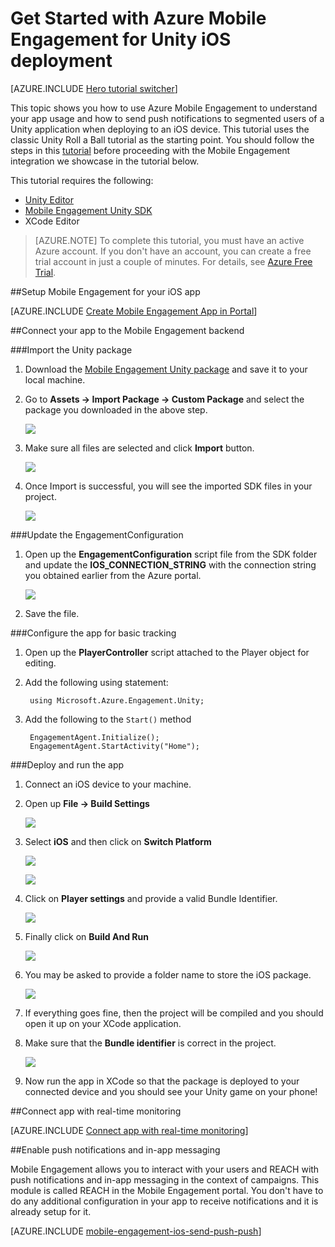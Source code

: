 <properties
	pageTitle="Get Started with Azure Mobile Engagement for Unity iOS deployment"
	description="Learn how to use Azure Mobile Engagement with Analytics and Push Notifications for Unity apps deploying to iOS devices."
	services="mobile-engagement"
	documentationCenter="unity"
	authors="piyushjo"
	manager=""
	editor="" />

<tags
	ms.service="mobile-engagement"
	ms.workload="mobile"
	ms.tgt_pltfrm="mobile-unity-ios"
	ms.devlang="dotnet"
	ms.topic="hero-article"
	ms.date="08/19/2016"
	ms.author="piyushjo" />

# Get Started with Azure Mobile Engagement for Unity iOS deployment

[AZURE.INCLUDE [Hero tutorial switcher](../../includes/mobile-engagement-hero-tutorial-switcher.md)]

This topic shows you how to use Azure Mobile Engagement to understand your app usage and how to send push notifications to segmented users of a Unity application when deploying to an iOS device.
This tutorial uses the classic Unity Roll a Ball tutorial as the starting point. You should follow the steps in this [tutorial](mobile-engagement-unity-roll-a-ball.md) before proceeding with the Mobile Engagement integration we showcase in the tutorial below. 

This tutorial requires the following:

+ [Unity Editor](http://unity3d.com/get-unity)
+ [Mobile Engagement Unity SDK](https://aka.ms/azmeunitysdk)
+ XCode Editor

> [AZURE.NOTE] To complete this tutorial, you must have an active Azure account. If you don't have an account, you can create a free trial account in just a couple of minutes. For details, see [Azure Free Trial](https://azure.microsoft.com/pricing/free-trial/?WT.mc_id=A0E0E5C02&amp;returnurl=http%3A%2F%2Fazure.microsoft.com%2Fen-us%2Fdocumentation%2Farticles%2Fmobile-engagement-unity-ios-get-started).

##<a id="setup-azme"></a>Setup Mobile Engagement for your iOS app

[AZURE.INCLUDE [Create Mobile Engagement App in Portal](../../includes/mobile-engagement-create-app-in-portal.md)]

##<a id="connecting-app"></a>Connect your app to the Mobile Engagement backend

###Import the Unity package

1. Download the [Mobile Engagement Unity package](https://aka.ms/azmeunitysdk) and save it to your local machine. 

2. Go to **Assets -> Import Package -> Custom Package** and select the package you downloaded in the above step. 

	![][70] 

3. Make sure all files are selected and click **Import** button. 

	![][71] 

4. Once Import is successful, you will see the imported SDK files in your project.  

	![][72] 

###Update the EngagementConfiguration

1. Open up the **EngagementConfiguration** script file from the SDK folder and update the **IOS\_CONNECTION\_STRING** with the connection string you obtained earlier from the Azure portal.  

	![][73]

2. Save the file. 

###Configure the app for basic tracking

1. Open up the **PlayerController** script attached to the Player object for editing. 

2. Add the following using statement:

		using Microsoft.Azure.Engagement.Unity;

3. Add the following to the `Start()` method
    
        EngagementAgent.Initialize();
        EngagementAgent.StartActivity("Home");

###Deploy and run the app

1. Connect an iOS device to your machine. 

2. Open up **File -> Build Settings** 

	![][40]

3. Select **iOS** and then click on **Switch Platform**

	![][41]

	![][42]

4. Click on **Player settings** and provide a valid Bundle Identifier. 

	![][53]

5. Finally click on **Build And Run**

	![][54]

6. You may be asked to provide a folder name to store the iOS package. 

	![][43]

7. If everything goes fine, then the project will be compiled and you should open it up on your XCode application. 

8. Make sure that the **Bundle identifier** is correct in the project.  

	![][75]

10. Now run the app in XCode so that the package is deployed to your connected device and you should see your Unity game on your phone! 

##<a id="monitor"></a>Connect app with real-time monitoring

[AZURE.INCLUDE [Connect app with real-time monitoring](../../includes/mobile-engagement-connect-app-with-monitor.md)]

##<a id="integrate-push"></a>Enable push notifications and in-app messaging

Mobile Engagement allows you to interact with your users and REACH with push notifications and in-app messaging in the context of campaigns. This module is called REACH in the Mobile Engagement portal.
You don't have to do any additional configuration in your app to receive notifications and it is already setup for it.

[AZURE.INCLUDE [mobile-engagement-ios-send-push-push](../../includes/mobile-engagement-ios-send-push.md)]

<!-- Images. -->
[40]: ./media/mobile-engagement-unity-ios-get-started/40.png
[41]: ./media/mobile-engagement-unity-ios-get-started/41.png
[42]: ./media/mobile-engagement-unity-ios-get-started/42.png
[43]: ./media/mobile-engagement-unity-ios-get-started/43.png
[53]: ./media/mobile-engagement-unity-ios-get-started/53.png
[54]: ./media/mobile-engagement-unity-ios-get-started/54.png
[70]: ./media/mobile-engagement-unity-ios-get-started/70.png
[71]: ./media/mobile-engagement-unity-ios-get-started/71.png
[72]: ./media/mobile-engagement-unity-ios-get-started/72.png
[73]: ./media/mobile-engagement-unity-ios-get-started/73.png
[74]: ./media/mobile-engagement-unity-ios-get-started/74.png
[75]: ./media/mobile-engagement-unity-ios-get-started/75.png
